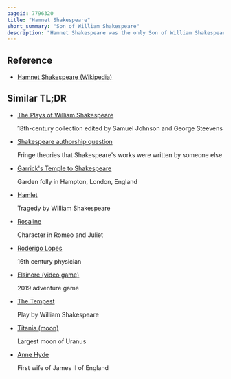 ```yaml
---
pageid: 7796320
title: "Hamnet Shakespeare"
short_summary: "Son of William Shakespeare"
description: "Hamnet Shakespeare was the only Son of William Shakespeare and anne Hathaway and the Brother of Judith Shakespeare. He died at the Age of 11. Some shakespearean Scholars speculate on the Relationship between Hamnet and his Father's later Play Hamlet as well as possible Connections between Hamnet's Death and the Writings of king John Romeo and Julie."
---
```


## Reference

- [Hamnet Shakespeare (Wikipedia)](https://en.wikipedia.org/?curid=7796320)

## Similar TL;DR

- [The Plays of William Shakespeare](/tldr/en/the-plays-of-william-shakespeare)

  18th-century collection edited by Samuel Johnson and George Steevens

- [Shakespeare authorship question](/tldr/en/shakespeare-authorship-question)

  Fringe theories that Shakespeare's works were written by someone else

- [Garrick's Temple to Shakespeare](/tldr/en/garricks-temple-to-shakespeare)

  Garden folly in Hampton, London, England

- [Hamlet](/tldr/en/hamlet)

  Tragedy by William Shakespeare

- [Rosaline](/tldr/en/rosaline)

  Character in Romeo and Juliet

- [Roderigo Lopes](/tldr/en/roderigo-lopes)

  16th century physician

- [Elsinore (video game)](/tldr/en/elsinore-video-game)

  2019 adventure game

- [The Tempest](/tldr/en/the-tempest)

  Play by William Shakespeare

- [Titania (moon)](/tldr/en/titania-moon)

  Largest moon of Uranus

- [Anne Hyde](/tldr/en/anne-hyde)

  First wife of James II of England
